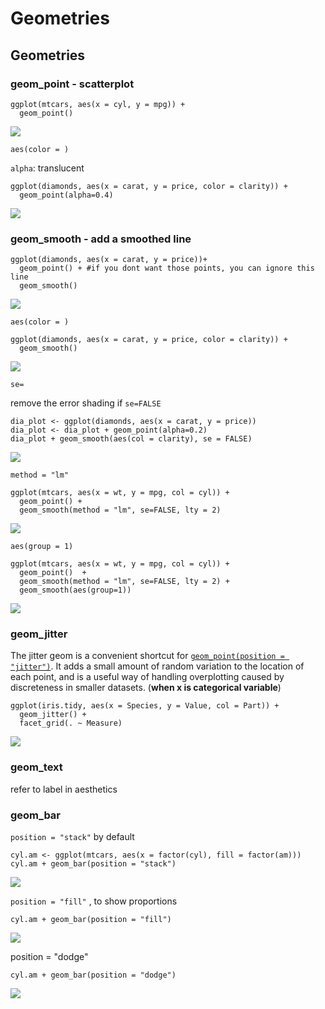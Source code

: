 # Geometries

## Geometries

### geom\_point - scatterplot

```text
ggplot(mtcars, aes(x = cyl, y = mpg)) +
  geom_point()
```

![](../../../.gitbook/assets/image%20%28150%29.png)

`aes(color = )` 

`alpha`: translucent

```text
ggplot(diamonds, aes(x = carat, y = price, color = clarity)) +
  geom_point(alpha=0.4)
```

![](../../../.gitbook/assets/image%20%28147%29.png)

### geom\_smooth - add a smoothed line

```text
ggplot(diamonds, aes(x = carat, y = price))+
  geom_point() + #if you dont want those points, you can ignore this line
  geom_smooth()
```

![](../../../.gitbook/assets/image%20%28135%29.png)

`aes(color = )`

```text
ggplot(diamonds, aes(x = carat, y = price, color = clarity)) +
  geom_smooth()
```

![](../../../.gitbook/assets/image%20%28139%29.png)

`se=`

remove the error shading if `se=FALSE`

```text
dia_plot <- ggplot(diamonds, aes(x = carat, y = price))
dia_plot <- dia_plot + geom_point(alpha=0.2)
dia_plot + geom_smooth(aes(col = clarity), se = FALSE)
```

![](../../../.gitbook/assets/image%20%28154%29.png)

`method = "lm"`

```text
ggplot(mtcars, aes(x = wt, y = mpg, col = cyl)) +
  geom_point() + 
  geom_smooth(method = "lm", se=FALSE, lty = 2)
```

![](../../../.gitbook/assets/image%20%28159%29.png)

`aes(group = 1)`

```text
ggplot(mtcars, aes(x = wt, y = mpg, col = cyl)) +
  geom_point()  + 
  geom_smooth(method = "lm", se=FALSE, lty = 2) +
  geom_smooth(aes(group=1))
```

![](../../../.gitbook/assets/image%20%28137%29.png)

### geom\_jitter

 The jitter geom is a convenient shortcut for [`geom_point(position = "jitter")`](https://ggplot2.tidyverse.org/reference/geom_point.html). It adds a small amount of random variation to the location of each point, and is a useful way of handling overplotting caused by discreteness in smaller datasets. \(**when x is categorical variable**\)

```text
ggplot(iris.tidy, aes(x = Species, y = Value, col = Part)) +
  geom_jitter() +
  facet_grid(. ~ Measure)
```

![](../../../.gitbook/assets/image%20%28146%29.png)

### geom\_text

refer to label in aesthetics

### geom\_bar

`position = "stack"` by default

```text
cyl.am <- ggplot(mtcars, aes(x = factor(cyl), fill = factor(am)))
cyl.am + geom_bar(position = "stack")
```

![](../../../.gitbook/assets/image%20%28149%29.png)

`position = "fill"` , to show proportions

```text
cyl.am + geom_bar(position = "fill") 
```

![](../../../.gitbook/assets/image%20%28155%29.png)

position = "dodge"

```text
cyl.am + geom_bar(position = "dodge") 
```

![](../../../.gitbook/assets/image%20%28158%29.png)

## 

